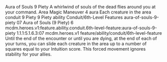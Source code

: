 <ability>
  <name>Aura of Souls</name>
  <cost>9 Piety</cost>
  <flavor>A whirlwind of souls of the dead flies around you at your command.</flavor>
  <keywords>
    <keyword>Area</keyword>
    <keyword>Magic</keyword>
  </keywords>
  <type>Maneuver</type>
  <distance>4 aura</distance>
  <target>Each creature in the area</target>
  <metadata>
    <class>conduit</class>
    <cost>9 Piety</cost>
    <cost_amount>9</cost_amount>
    <cost_resource>Piety</cost_resource>
    <feature_type>ability</feature_type>
    <file_dpath>Conduit/6th-Level Features</file_dpath>
    <item_id>aura-of-souls-9-piety</item_id>
    <item_index>07</item_index>
    <item_name>Aura of Souls (9 Piety)</item_name>
    <level>6</level>
    <scc>mcdm.heroes.v1:feature.ability.conduit.6th-level-feature:aura-of-souls-9-piety</scc>
    <scdc>1.1.1:5.1.6.3:07</scdc>
    <source>mcdm.heroes.v1</source>
    <type>feature/ability/conduit/6th-level-feature</type>
  </metadata>
  <effects>
    <effect type="mundane">Until the end of the encounter or until you are dying, at the end of each of your turns, you can slide each creature in the area up to a number of squares equal to your Intuition score. This forced movement ignores stability for your allies.</effect>
  </effects>
</ability>
